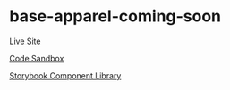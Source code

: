 # base-apparel-coming-soon

[Live Site](https://base-apparel-coming-soon.adammescher.vercel.app/)

[Code Sandbox](https://codesandbox.io/s/github/AdamMescher/base-apparel-coming-soon)

[Storybook Component Library](https://629a3eb2240399004a181957-lijmjbwuua.chromatic.com/?path=/story/app--default-story)
